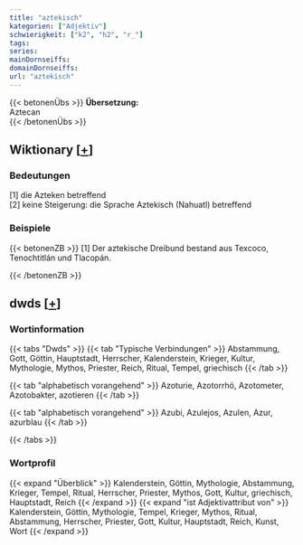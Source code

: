 ```yaml
---
title: "aztekisch"
kategorien: ["Adjektiv"]
schwierigkeit: ["k2", "h2", "r_"]
tags:
series:
mainDornseiffs:
domainDornseiffs:
url: "aztekisch"
---
```


{{< betonenÜbs >}}
**Übersetzung:**  
Aztecan  
{{< /betonenÜbs >}}

## Wiktionary [[+](https://de.wiktionary.org/wiki/aztekisch)]

### Bedeutungen
[1] die Azteken betreffend  
[2] keine Steigerung: die Sprache Aztekisch (Nahuatl) betreffend  

### Beispiele
{{< betonenZB >}}
[1] Der aztekische Dreibund bestand aus Texcoco, Tenochtitlán und Tlacopán.  

{{< /betonenZB >}}


## dwds [[+](https://www.dwds.de/wb/aztekisch)]

### Wortinformation
{{< tabs "Dwds" >}}
{{< tab "Typische Verbindungen" >}}
Abstammung, Gott, Göttin, Hauptstadt, Herrscher, Kalenderstein, Krieger, Kultur, Mythologie, Mythos, Priester, Reich, Ritual, Tempel, griechisch
{{< /tab >}}

{{< tab "alphabetisch vorangehend" >}}
Azoturie, Azotorrhö, Azotometer, Azotobakter, azotieren
{{< /tab >}}

{{< tab "alphabetisch vorangehend" >}}
Azubi, Azulejos, Azulen, Azur, azurblau
{{< /tab >}}

{{< /tabs >}}

### Wortprofil
{{< expand "Überblick" >}} Kalenderstein, Göttin, Mythologie, Abstammung, Krieger, Tempel, Ritual, Herrscher, Priester, Mythos, Gott, Kultur, griechisch, Hauptstadt, Reich {{< /expand >}}
{{< expand "ist Adjektivattribut von" >}} Kalenderstein, Göttin, Mythologie, Tempel, Krieger, Mythos, Ritual, Abstammung, Herrscher, Priester, Gott, Kultur, Hauptstadt, Reich, Kunst, Wort {{< /expand >}}

